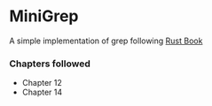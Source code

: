 # MiniGrep
A simple implementation of grep following [Rust Book](https://doc.rust-lang.org/stable/book/)

### Chapters followed
- Chapter 12
- Chapter 14

